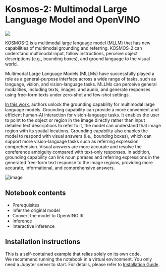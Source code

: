 # Kosmos-2: Multimodal Large Language Model and OpenVINO

<img referrerpolicy="no-referrer-when-downgrade" src="https://static.scarf.sh/a.png?x-pxid=5b5a4db0-7875-4bfb-bdbd-01698b5b1a77&file=notebooks/kosmos2-multimodal-large-language-model/README.md" />

[KOSMOS-2](https://github.com/microsoft/unilm/tree/master/kosmos-2) is a multimodal large language model (MLLM) that has new capabilities of multimodal grounding and 
referring. KOSMOS-2 can understand multimodal input, follow instructions, 
perceive object descriptions (e.g., bounding boxes), and ground language to the visual world.

Multimodal Large Language Models (MLLMs) have successfully played a role as a general-purpose interface across a wide 
range of tasks, such as language, vision, and vision-language tasks. MLLMs can perceive general modalities, including 
texts, images, and audio, and generate responses using free-form texts under zero-shot and few-shot settings. 

[In this work](https://arxiv.org/abs/2306.14824), authors unlock the grounding capability for multimodal large 
language models. Grounding capability 
can provide a more convenient and efficient human-AI interaction for vision-language tasks. It enables the user to point
 to the object or region in the image directly rather than input detailed text descriptions to refer to it, the model 
 can understand that image region with its spatial locations. Grounding capability also enables the model to respond 
 with visual answers (i.e., bounding boxes), which can support more vision-language tasks such as referring expression 
 comprehension. Visual answers are more accurate and resolve the coreference ambiguity compared with text-only 
 responses. In addition, grounding capability can link noun phrases and referring expressions in the generated free-form 
 text response to the image regions, providing more accurate, informational, and comprehensive answers.


![image](https://huggingface.co/microsoft/kosmos-2-patch14-224/resolve/main/annotated_snowman.jpg)

## Notebook contents
- Prerequisites
- Infer the original model
- Convert the model to OpenVINO IR
- Inference
- Interactive inference

## Installation instructions
This is a self-contained example that relies solely on its own code.</br>
We recommend running the notebook in a virtual environment. You only need a Jupyter server to start.
For details, please refer to [Installation Guide](../../README.md).
